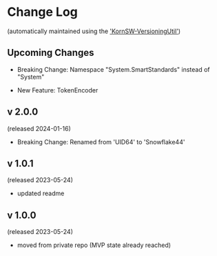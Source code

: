 # Change Log

(automatically maintained using the ['KornSW-VersioningUtil'](https://github.com/KornSW/VersioningUtil))

## Upcoming Changes

- Breaking Change: Namespace "System.SmartStandards" instead of "System" 

- New Feature: TokenEncoder

## v 2.0.0
(released 2024-01-16)

 - Breaking Change: Renamed from 'UID64' to 'Snowflake44'

## v 1.0.1
(released 2023-05-24)

 - updated readme

## v 1.0.0
(released 2023-05-24)

 - moved from private repo (MVP state already reached)
